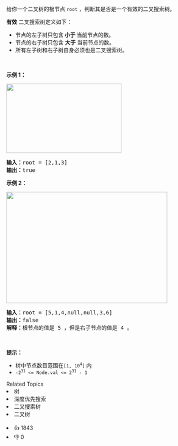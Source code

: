 <p>给你一个二叉树的根节点 <code>root</code> ，判断其是否是一个有效的二叉搜索树。</p>

<p><strong>有效</strong> 二叉搜索树定义如下：</p>

<ul> 
 <li>节点的左子树只包含<strong> 小于 </strong>当前节点的数。</li> 
 <li>节点的右子树只包含 <strong>大于</strong> 当前节点的数。</li> 
 <li>所有左子树和右子树自身必须也是二叉搜索树。</li> 
</ul>

<p>&nbsp;</p>

<p><strong>示例 1：</strong></p> 
<img alt="" src="https://assets.leetcode.com/uploads/2020/12/01/tree1.jpg" style="width: 302px; height: 182px;" /> 
<pre>
<strong>输入：</strong>root = [2,1,3]
<strong>输出：</strong>true
</pre>

<p><strong>示例 2：</strong></p> 
<img alt="" src="https://assets.leetcode.com/uploads/2020/12/01/tree2.jpg" style="width: 422px; height: 292px;" /> 
<pre>
<strong>输入：</strong>root = [5,1,4,null,null,3,6]
<strong>输出：</strong>false
<strong>解释：</strong>根节点的值是 5 ，但是右子节点的值是 4 。
</pre>

<p>&nbsp;</p>

<p><strong>提示：</strong></p>

<ul> 
 <li>树中节点数目范围在<code>[1, 10<sup>4</sup>]</code> 内</li> 
 <li><code>-2<sup>31</sup> &lt;= Node.val &lt;= 2<sup>31</sup> - 1</code></li> 
</ul>

<div><div>Related Topics</div><div><li>树</li><li>深度优先搜索</li><li>二叉搜索树</li><li>二叉树</li></div></div><br><div><li>👍 1843</li><li>👎 0</li></div>